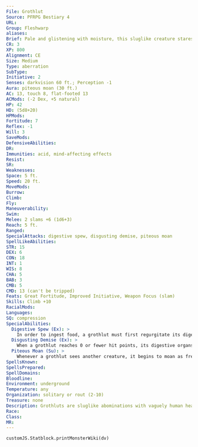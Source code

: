 ```yaml
---
File: Grothlut
Source: PFRPG Bestiary 4
URL: 
Group: Fleshwarp
aliases: 
Brief: Pale and glistening with moisture, this sluglike creature stares vacantly as a droning moan escapes its slobbering lips.
CR: 3
XP: 800
Alignment: CE
Size: Medium
Type: aberration
SubType: 
Initiative: 2
Senses: darkvision 60 ft.; Perception -1
Aura: piteous moan (30 ft.)
AC: 13, touch 8, flat-footed 13
ACMods: (-2 Dex, +5 natural)
HP: 42
HD: (5d8+20)
HPMods: 
Fortitude: 7
Reflex: -1
Will: 3
SaveMods: 
DefensiveAbilities: 
DR: 
Immunities: acid, mind-affecting effects
Resist: 
SR: 
Weaknesses: 
Space: 5 ft.
Speed: 20 ft.
MoveMods: 
Burrow: 
Climb: 
Fly: 
Maneuverability: 
Swim: 
Melee: 2 slams +6 (1d6+3)
Reach: 5 ft.
Ranged: 
SpecialAttacks: digestive spew, disgusting demise, piteous moan
SpellLikeAbilities: 
STR: 15
DEX: 6
CON: 18
INT: 1
WIS: 8
CHA: 5
BAB: 3
CMB: 5
CMD: 13 (can't be tripped)
Feats: Great Fortitude, Improved Initiative, Weapon Focus (slam)
Skills: Climb +10
RacialMods: 
Languages: 
SQ: compression
SpecialAbilities:
  Digestive Spew (Ex): >
    In order to ingest food, a grothlut must first regurgitate its digestive liquids upon its victim. As a standard action, it can spit these liquids on a creature within 5 feet. This spew deals 3d6 acid damage (Reflex DC 15 half). The save DC is Constitution-based.
  Disgusting Demise (Ex): >
    When a grothlut reaches 0 or fewer hit points, its digestive organs rupture, freeing alchemical agents that have a violent effect on the rest of the grothlut's internal organs and flesh. This causes an explosion of grothlut viscera within a 30-foot-radius burst of the creature. Though this viscera deals no damage, it's disgusting to behold and its smell can cause living creatures within that radius to become nauseated for 1d4 rounds (Fortitude DC 14 negates). This is a poison effect. The save DC is Constitution-based.
  Piteous Moan (Su): >
    Whenever a grothlut sees another creature, it begins to moan as free action. Anyone within 60 feet who can hear the moan must succeed at a DC 15 Will saving throw or become sickened by the moaning for as long as she can hear it. Every two additional grothluts with the area increase the DC by 1, to a maximum of DC 18. This is a mind-affecting sonic effect. The save DC is Constitution-based.
SpellsKnown: 
SpellsPrepared: 
SpellDomains: 
Bloodline: 
Environment: underground
Temperature: any
Organization: solitary or rout (2-10)
Treasure: none
Description: Grothluts are sluglike abominations with vaguely human heads and torsos, and rubbery arms that move awkwardly at their sides. They shuff le mindlessly until other creatures come into view, then piteously moan before slithering forward to attack and feed. Those moans are the last vestige of their formerly human selves crying for release as slivers of the creatures' intellects are forced to continuously relive their transformation. Many fleshcrafters consider the grothlut a failure, as the transformation all but stamps out its human consciousness. Others disagree, arguing that warping the creature's mind makes it more useful, as its stupidity makes it pliable and easy to herd. The drow typically use grothluts only as guardians to slowly patrol the remote edges of their enclaves. Once in position, though, grothluts can be used as crude shock troops, unleashed to soften enemy forces before more valuable warriors wade in and cut down the enemies who have been nauseated by the grothluts' exploded organs and flesh.
Race: 
Class: 
MR: 
---
```

```dataviewjs
customJS.Statblock.printMonsterWiki(dv)
```
